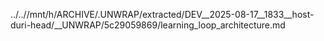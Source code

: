 ../..//mnt/h/ARCHIVE/.UNWRAP/extracted/DEV__2025-08-17__1833__host-duri-head/__UNWRAP/5c29059869/learning_loop_architecture.md